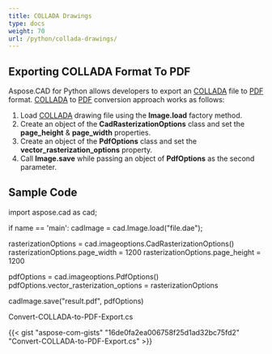 ```yaml
---
title: COLLADA Drawings
type: docs
weight: 70
url: /python/collada-drawings/
---
```


## **Exporting COLLADA Format To PDF**

Aspose.CAD for Python allows developers to export an [COLLADA](https://docs.fileformat.com/3d/dae/) file to [PDF](https://docs.fileformat.com/pdf/) format. [COLLADA](https://docs.fileformat.com/3d/dae/) to [PDF](https://docs.fileformat.com/pdf/) conversion approach works as follows:

1. Load [COLLADA](https://docs.fileformat.com/3d/dae/) drawing file using the **Image.load** factory method.
1. Create an object of the **CadRasterizationOptions** class and set the **page_height** & **page_width** properties.
1. Create an object of the **PdfOptions** class and set the **vector_rasterization_options** property.
1. Call **Image.save** while passing an object of **PdfOptions** as the second parameter.

## Sample Code

import aspose.cad as cad;

if name == 'main': 
    cadImage = cad.Image.load("file.dae");

rasterizationOptions = cad.imageoptions.CadRasterizationOptions()
rasterizationOptions.page_width = 1200
rasterizationOptions.page_height = 1200

pdfOptions = cad.imageoptions.PdfOptions()
pdfOptions.vector_rasterization_options = rasterizationOptions

cadImage.save("result.pdf", pdfOptions)

Convert-COLLADA-to-PDF-Export.cs

{{< gist "aspose-com-gists" "16de0fa2ea006758f25d1ad32bc75fd2" "Convert-COLLADA-to-PDF-Export.cs" >}}
